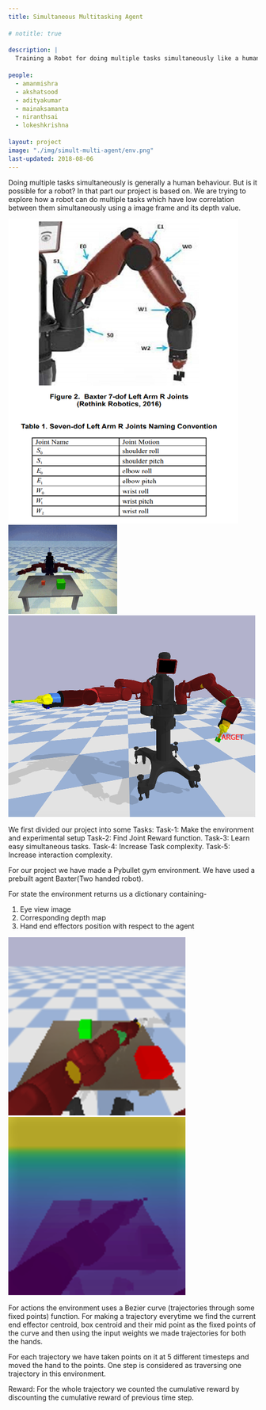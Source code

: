```yaml
---
title: Simultaneous Multitasking Agent

# notitle: true

description: |
  Training a Robot for doing multiple tasks simultaneously like a human being, using one image frame.

people:
  - amanmishra
  - akshatsood
  - adityakumar
  - mainaksamanta
  - niranthsai
  - lokeshkrishna

layout: project
image: "./img/simult-multi-agent/env.png"
last-updated: 2018-08-06
---
```


Doing multiple tasks simultaneously is generally a human behaviour. But is it possible for a robot? In that part our project is based on. We are trying to explore how a robot can do multiple tasks which have low correlation between them simultaneously using a image frame and its depth value.

![Baxter Description](./img/simult-multi-agent/baxter_desc.png)
![Baxter Working](./img/simult-multi-agent/baxter.gif)
![Baxter pic](./img/simult-multi-agent/baxter.png)

We first divided our project into some Tasks:
Task-1: Make the environment and experimental setup
Task-2: Find Joint Reward function.
Task-3: Learn easy simultaneous tasks.
Task-4: Increase Task complexity.
Task-5: Increase interaction complexity.

For our project we have made a Pybullet gym environment. We have used a prebuilt agent Baxter(Two handed robot).

For state the environment returns us a dictionary containing-

1. Eye view image
2. Corresponding depth map
3. Hand end effectors position with respect to the agent

![Image Data](./img/simult-multi-agent/image_data.png)
![Depth Data](./img/simult-multi-agent/depth_data.png)

For actions the environment uses a Bezier curve (trajectories through some fixed points) function.
For making a trajectory everytime we find the current end effector centroid, box centroid and their mid point as the fixed points of the curve and then using the input weights we made trajectories for both the hands.

For each trajectory we have taken points on it at 5 different timesteps and moved the hand to the points.
One step is considered as traversing one trajectory in this environment.

Reward:
For the whole trajectory we counted the cumulative reward by discounting the cumulative reward of previous time step.
